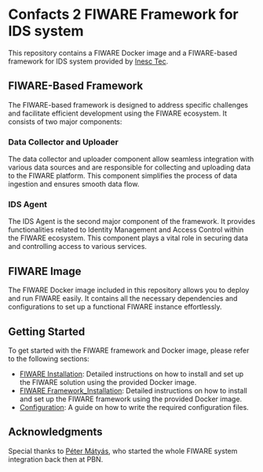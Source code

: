 # Confacts 2 FIWARE Framework for IDS system

This repository contains a FIWARE Docker image and a FIWARE-based framework for IDS system provided by [Inesc Tec](https://gitlab.inesctec.pt/ids/dataspace-4confacts).

## FIWARE-Based Framework

The FIWARE-based framework is designed to address specific challenges and facilitate efficient development using the FIWARE ecosystem. It consists of two major components:

### Data Collector and Uploader

The data collector and uploader component allow seamless integration with various data sources and are responsible for collecting and uploading data to the FIWARE platform. This component simplifies the process of data ingestion and ensures smooth data flow.

### IDS Agent

The IDS Agent is the second major component of the framework. It provides functionalities related to Identity Management and Access Control within the FIWARE ecosystem. This component plays a vital role in securing data and controlling access to various services.

## FIWARE Image

The FIWARE Docker image included in this repository allows you to deploy and run FIWARE easily. It contains all the necessary dependencies and configurations to set up a functional FIWARE instance effortlessly.

## Getting Started

To get started with the FIWARE framework and Docker image, please refer to the following sections:

- [FIWARE Installation](docs/fiware_installation.md): Detailed instructions on how to install and set up the FIWARE solution using the provided Docker image.
- [FIWARE Framework_Installation](docs/fiware_framework_installation.md): Detailed instructions on how to install and set up the FIWARE framework using the provided Docker image.
- [Configuration](docs/configuration.md): A guide on how to write the required configuration files.

## Acknowledgments

Special thanks to [Péter Mátyás](https://www.linkedin.com/in/p%C3%A9ter-m%C3%A1ty%C3%A1s-a86aa4130), who started the whole FIWARE system integration back then at PBN.
